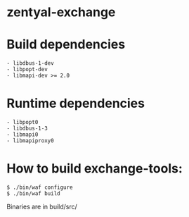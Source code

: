 zentyal-exchange
================

Build dependencies
==================

    - libdbus-1-dev
    - libpopt-dev
    - libmapi-dev >= 2.0

Runtime dependencies
====================

    - libpopt0
    - libdbus-1-3
    - libmapi0
    - libmapiproxy0

How to build exchange-tools:
============================
	$ ./bin/waf configure
	$ ./bin/waf build

Binaries are in build/src/
